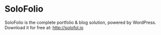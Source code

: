 SoloFolio
=========
SoloFolio is the complete portfolio & blog solution, powered by WordPress.
Download it for free at: http://solofol.io
